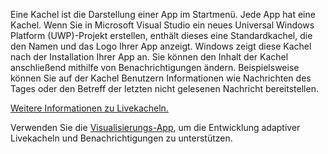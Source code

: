 ﻿Eine Kachel ist die Darstellung einer App im Startmenü. Jede App hat eine Kachel. Wenn Sie in Microsoft Visual Studio ein neues Universal Windows Platform (UWP)-Projekt erstellen, enthält dieses eine Standardkachel, die den Namen und das Logo Ihrer App anzeigt. Windows zeigt diese Kachel nach der Installation Ihrer App an. Sie können den Inhalt der Kachel anschließend mithilfe von Benachrichtigungen ändern. Beispielsweise können Sie auf der Kachel Benutzern Informationen wie Nachrichten des Tages oder den Betreff der letzten nicht gelesenen Nachricht bereitstellen.

[Weitere Informationen zu Livekacheln.](https://docs.microsoft.com/windows/uwp/controls-and-patterns/tiles-and-notifications-creating-tiles)

Verwenden Sie die [Visualisierungs-App](https://docs.microsoft.com/de-de/windows/uwp/controls-and-patterns/tiles-and-notifications-notifications-visualizer), um die Entwicklung adaptiver Livekacheln und Benachrichtigungen zu unterstützen.
